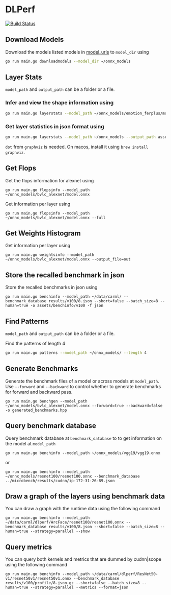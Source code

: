 # DLPerf

[![Build Status](https://travis-ci.org/rai-project/dlperf.svg?branch=master)](https://travis-ci.org/rai-project/dlperf)

## Download Models

Download the models listed models in [model_urls](cmd/model_urls.go) to `model_dir` using

```bash
go run main.go downloadmodels --model_dir ~/onnx_models
```

## Layer Stats

`model_path` and `output_path` can be a folder or a file.

### Infer and view the shape information using

```bash
go run main.go layerstats --model_path ~/onnx_models/emotion_ferplus/model.onnx --format dot
```

### Get layer statistics in json format using

```bash
go run main.go layerstats --model_path ~/onnx_models --output_path assets/layer_stats --format json
```

`dot` from `graphviz` is needed. On macos, install it using `brew install graphviz`.

## Get Flops

Get the flops information for alexnet using

```
go run main.go flopsinfo --model_path ~/onnx_models/bvlc_alexnet/model.onnx
```

Get information per layer using

```
go run main.go flopsinfo --model_path ~/onnx_models/bvlc_alexnet/model.onnx --full
```

## Get Weights Histogram

Get information per layer using

```
go run main.go weightsinfo --model_path ~/onnx_models/bvlc_alexnet/model.onnx --output_file=out
```

## Store the recalled benchmark in json

Store the recalled benchmarks in json using

```
go run main.go benchinfo --model_path ~/data/carml/ --benchmark_database results/v100/8.json --short=false --batch_size=8 --human=true -o assets/benchinfo/v100 -f json
```

## Find Patterns

`model_path` and `output_path` can be a folder or a file.

Find the patterns of length 4

```bash
go run main.go patterns --model_path ~/onnx_models/ --length 4
```

## Generate Benchmarks

Generate the benchmark files of a model or across models at `model_path`.
Use `--forward` and `--backward` to control whether to generate benchmarks for forward and backward pass.

```
go run main.go benchgen --model_path ~/onnx_models/bvlc_alexnet/model.onnx --forward=true --backward=false -o generated_benchmarks.hpp
```

## Query benchmark database

Query benchmark database at `benchmark_database` to to get information on the model at `model_path`

```
go run main.go benchinfo --model_path ~/onnx_models/vgg19/vgg19.onnx
```

or

```
go run main.go benchinfo --model_path ~/onnx_models/resnet100/resnet100.onnx --benchmark_database ../microbench/results/cudnn/ip-172-31-26-89.json
```


## Draw a graph of the layers using benchmark data

You can draw a graph with the runtime data using the following command

```
go run main.go benchinfo --model_path ~/data/carml/dlperf/ArcFace/resnet100/resnet100.onnx --benchmark_database results/v100/8.json --short=false --batch_size=8 --human=true --strategy=parallel --show
```

## Query metrics

You can query both kernels and metrics that are dummed by cudnn|scope using the following command


```
go run main.go benchinfo --model_path ~/data/carml/dlperf/ResNet50-v1/resnet50v1/resnet50v1.onnx --benchmark_database results/v100/profile/8.json.gz --short=false --batch_size=8 --human=true --strategy=parallel --metrics --format=json
```

